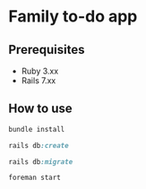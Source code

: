 # Family to-do app

## Prerequisites
- Ruby 3.xx
- Rails 7.xx

## How to use
``` ruby
bundle install
```
``` ruby
rails db:create
```
``` ruby
rails db:migrate
```
``` ruby
foreman start
```
